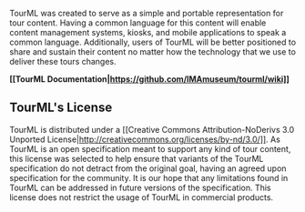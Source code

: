 TourML was created to serve as a simple and portable representation for tour content. Having a common language for this content will enable content management systems, kiosks, and mobile applications to speak a common language. Additionally, users of TourML will be better positioned to share and sustain their content no matter how the technology that we use to deliver these tours changes.

**[[TourML Documentation|https://github.com/IMAmuseum/tourml/wiki]]**

## TourML's License

TourML is distributed under a [[Creative Commons Attribution-NoDerivs 3.0 Unported License|http://creativecommons.org/licenses/by-nd/3.0/]]. As TourML is an open specification meant to support any kind of tour content, this license was selected to help ensure that variants of the TourML specification do not detract from the original goal, having an agreed upon specification for the community. It is our hope that any limitations found in TourML can be addressed in future versions of the specification. This license does not restrict the usage of TourML in commercial products.